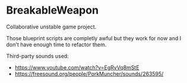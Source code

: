 # BreakableWeapon
 Collaborative unstable game project.

Those blueprint scripts are completly awful but they work for now and I don't have enough time to refactor them.

Third-party sounds used:
- https://www.youtube.com/watch?v=EgRvVq8mStE
- https://freesound.org/people/PorkMuncher/sounds/263595/
